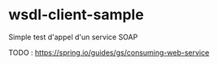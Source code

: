# wsdl-client-sample
Simple test d'appel d'un service SOAP



TODO : https://spring.io/guides/gs/consuming-web-service